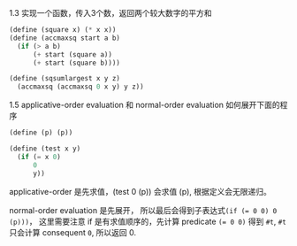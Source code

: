 
1.3 实现一个函数，传入3个数，返回两个较大数字的平方和
```scheme
(define (square x) (* x x))
(define (accmaxsq start a b) 
  (if (> a b) 
      (+ start (square a))
      (+ start (square b))))

(define (sqsumlargest x y z)
  (accmaxsq (accmaxsq 0 x y) y z))
```

1.5 applicative-order evaluation 和 normal-order evaluation 如何展开下面的程序
```scheme
(define (p) (p))

(define (test x y)
  (if (= x 0)
      0
      y))
```
applicative-order 是先求值，(test 0 (p)) 会求值 (p), 根据定义会无限递归。

normal-order evaluation 是先展开， 所以最后会得到子表达式`(if (= 0 0) 0 (p)))`， 这里需要注意 if 是有求值顺序的，先计算 predicate `(= 0 0)` 得到 `#t`, `#t` 只会计算 consequent `0`, 所以返回 0.

